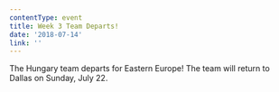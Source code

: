 ```yaml
---
contentType: event
title: Week 3 Team Departs!
date: '2018-07-14'
link: ''
---
```

The Hungary team departs for Eastern Europe! The team will return to Dallas on Sunday, July 22. 
